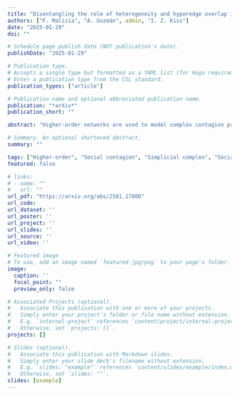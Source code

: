 ```yaml
---
title: "Disentangling the role of heterogeneity and hyperedge overlap in explosive contagion on higher-order networks"
authors: ["F. Malizia", "A. Guzmán", admin, "I. Z. Kiss"]
date: "2025-01-29"
doi: ""

# Schedule page publish date (NOT publication's date).
publishDate: "2025-01-29"

# Publication type.
# Accepts a single type but formatted as a YAML list (for Hugo requirements).
# Enter a publication type from the CSL standard.
publication_types: ["article"]

# Publication name and optional abbreviated publication name.
publication: "*arXiv*"
publication_short: ""

abstract: "Higher-order networks are used to model complex contagion processes in social groups of varying sizes, where heterogeneity and microscopic group arrangements can critically influence the dynamics. However, existing frameworks fail to fully capture the interplay between these features. Here, we introduce group-based compartmental modeling (GBCM), a mean-field framework for irreversible contagion that incorporates heterogeneity and captures correlations across group sizes. Validated through numerical simulations, GBCM analytically disentangles the contributions of different interaction orders to global epidemic dynamics. Our results reveal how heterogeneity and inter-order correlations shape epidemic thresholds and demonstrate that high heterogeneity in group membership drives rapid infection growth, leading to abrupt phase transitions. This provides an explanation for the emergence of explosive contagion in higher-order networks."

# Summary. An optional shortened abstract.
summary: ""

tags: ["Higher-order", "Social contagion", "Simplicial complex", "Social dynamics"]
featured: false

# links:
# - name: ""
#   url: ""
url_pdf: "https://arxiv.org/abs/2501.17800"
url_code: 
url_dataset: ''
url_poster: ''
url_project: ''
url_slides: ''
url_source: ''
url_video: ''

# Featured image
# To use, add an image named `featured.jpg/png` to your page's folder. 
image:
  caption: ''
  focal_point: ""
  preview_only: false

# Associated Projects (optional).
#   Associate this publication with one or more of your projects.
#   Simply enter your project's folder or file name without extension.
#   E.g. `internal-project` references `content/project/internal-project/index.md`.
#   Otherwise, set `projects: []`.
projects: []

# Slides (optional).
#   Associate this publication with Markdown slides.
#   Simply enter your slide deck's filename without extension.
#   E.g. `slides: "example"` references `content/slides/example/index.md`.
#   Otherwise, set `slides: ""`.
slides: [example]
---
```

